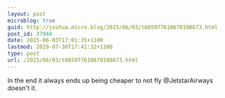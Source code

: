 ```yaml
---
layout: post
microblog: true
guid: http://joshua.micro.blog/2015/06/03/t605977610670108673.html
post_id: 37944
date: 2015-06-03T17:01:35+1100
lastmod: 2019-07-30T17:41:32+1100
type: post
url: /2015/06/03/t605977610670108673.html
---
```

In the end it always ends up being cheaper to not fly @JetstarAirways doesn't it.
